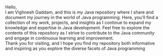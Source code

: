 Hello,
<br>
I am Vighnesh Gaddam, and this is my Java repository where I share and document my journey in the world of Java programming. Here, you'll find a collection of my work, projects, and insights as I continue to expand my knowledge and expertise in Java development. Feel free to explore the contents of this repository as I strive to contribute to the Java community and engage in continuous learning and improvement.
<br>
Thank you for visiting, and I hope you find my repository both informative and inspiring as you explore the diverse facets of Java programming
